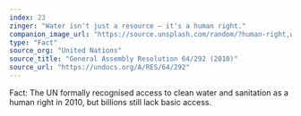 ```yaml
---
index: 23
zinger: "Water isn't just a resource — it's a human right."
companion_image_url: "https://source.unsplash.com/random/?human-right,water-access,justice,equality"
type: "Fact"
source_org: "United Nations"
source_title: "General Assembly Resolution 64/292 (2010)"
source_url: "https://undocs.org/A/RES/64/292"
---
```

Fact: The UN formally recognised access to clean water and sanitation as a human right in 2010, but billions still lack basic access.
